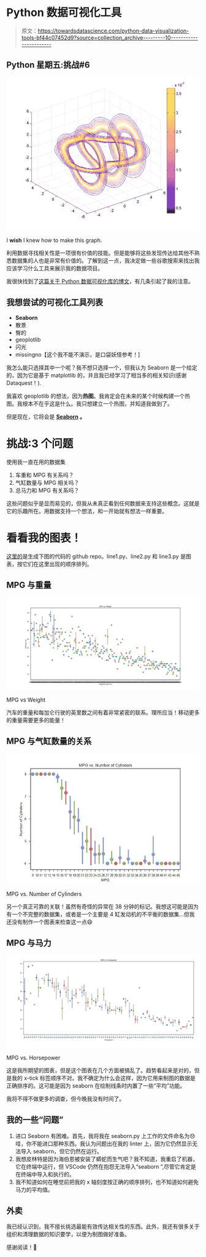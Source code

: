 # Python 数据可视化工具

> 原文：<https://towardsdatascience.com/python-data-visualization-tools-bf44c07452d9?source=collection_archive---------10----------------------->

## Python 星期五:挑战#6

![](img/4717f419634ba5206b86d91426d5d023.png)

I **wish** I knew how to make this graph.

利用数据寻找相关性是一项很有价值的技能。但是能够将这些发现传达给其他不熟悉数据集的人也是非常有价值的。了解到这一点，我决定做一些谷歌搜索来找出我应该学习什么工具来展示我的数据项目。

我很快找到了[这篇关于 Python 数据可视化库的博文](https://blog.modeanalytics.com/python-data-visualization-libraries/)，有几条引起了我的注意。

## 我想尝试的可视化工具列表

*   **Seaborn**
*   散景
*   臀的
*   geoplotlib
*   闪光
*   missingno【这个我不能不演示，是口袋妖怪参考！]

我怎么能只选择其中一个呢？我不想只选择一个，但我认为 Seaborn 是一个给定的，因为它是基于 matplotlib 的，并且我已经学习了相当多的相关知识(感谢 Dataquest！).

我喜欢 geoplotlib 的想法，因为**热图**。我肯定会在未来的某个时候构建一个热图。我根本不在乎这是什么。我只想建立一个热图，并知道我做到了。

但是现在，它将会是 [**Seaborn**](https://seaborn.pydata.org/) **。**

# 挑战:3 个问题

使用我一直在用的数据集

1.  车重和 MPG 有关系吗？
2.  气缸数量与 MPG 相关吗？
3.  总马力和 MPG 有关系吗？

这些问题似乎是显而易见的，但我从未真正看到任何数据来支持这些概念。这就是它的乐趣所在。用数据支持一个想法，和一开始就有想法一样重要。

# 看看我的图表！

[这里的](https://github.com/aptlyundecided/python/tree/master/challenges/6)是生成下图的代码的 github repo。line1.py、line2.py 和 line3.py 是图表，按它们在这里出现的顺序排列。

## MPG 与重量

![](img/cded33c698d6485d9757907c8168911f.png)

MPG vs Weight

汽车的重量和每加仑行驶的英里数之间有着非常紧密的联系。理所应当！移动更多的重量需要更多的能量！

## MPG 与气缸数量的关系

![](img/946a0de1803c45751b72aa8f4fd4ec0b.png)

MPG vs. Number of Cylinders

另一个真正可靠的关联！虽然有奇怪的异常在 38 分钟的标记。我想这可能是因为有一个不完整的数据集，或者是一个主要是 4 缸发动机的不平衡的数据集…但我还没有制作一个图表来检查这一点😄

## MPG 与马力

![](img/3020b79edf8bff8b99bd958d0e6d98cb.png)

MPG vs. Horsepower

这是我所期望的图表，但是这个图表在几个方面被搞乱了。趋势看起来是对的，但是我的 x-tick 标签顺序不对。我不确定为什么会这样，因为它用来制图的数据是正确排序的。这可能是因为 seaborn 在绘制线条时内置了一些“平均”功能。

我将不得不做更多的调查，但今晚我没有时间了。

## 我的一些“问题”

1.  进口 Seaborn 有困难。首先，我将我在 seaborn.py 上工作的文件命名为😞哇，你不能进口那种东西。我认为问题出在我的 linter 上，因为它仍然显示无法导入 seaborn，但它仍然在运行。
2.  我想皮林特是因为海伯恩被安装了蟒蛇而生气吧？我不知道，我重启了机器，它在终端中运行，但 VSCode 仍然在抱怨无法导入“seaborn ”,尽管它肯定是在终端中导入和执行的。
3.  我不知道如何在睡觉前把我的 x 轴刻度按正确的顺序排列，也不知道如何避免马力的平均值。

## **外卖**

我已经认识到，我不擅长挑选最能有效传达相关性的东西。此外，我还有很多关于组织和清理数据的知识要学，以便为制图做好准备。

感谢阅读！💚